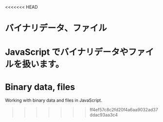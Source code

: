 <<<<<<< HEAD
# バイナリデータ、ファイル

JavaScript でバイナリデータやファイルを扱います。
=======
# Binary data, files

Working with binary data and files in JavaScript.
>>>>>>> ff4ef57c8c2fd20f4a6aa9032ad37ddac93aa3c4
